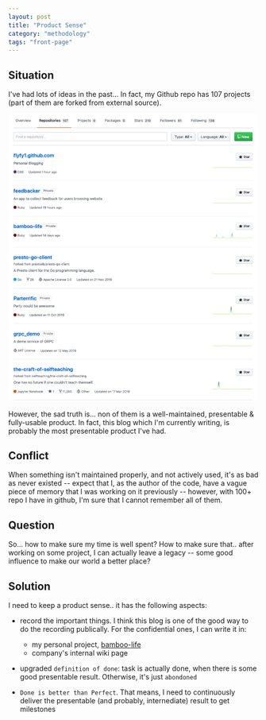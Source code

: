 ```yaml
---
layout: post
title: "Product Sense"
category: "methodology"
tags: "front-page"
---
```


## Situation

I've had lots of ideas in the past... In fact, my Github repo has 107 projects
(part of them are forked from external source).

![Github Repo Screenshot](/assets/posts/github-repo-screenshot.png)

However, the sad truth is... non of them is a well-maintained, presentable &
fully-usable product. In fact, this blog which I'm currently writing, is
probably the most presentable product I've had.

## Conflict

When something isn't maintained properly, and not actively used, it's as bad as
never existed -- expect that I, as the author of the code, have a vague piece of
memory that I was working on it previously -- however, with 100+ repo I have in
github, I'm sure that I cannot remember all of them. 

## Question

So... how to make sure my time is well spent? How to make sure that.. after
working on some project, I can actually leave a legacy -- some good influence to
make our world a better place?

## Solution

I need to keep a product sense.. it has the following aspects:

- record the important things. I think this blog is one of the good way to do
  the recording publically. For the confidential ones, I can write it in:

  - my personal project, [bamboo-life](https://bamboo-life.herokuapp.com/)
  - company's internal wiki page

- upgraded `definition of done`: task is actually done, when there is some good
  presentable result. Otherwise, it's just `abondoned`
- `Done is better than Perfect`. That means, I need to continuously deliver the
  presentable (and probably, internediate) result to get milestones
